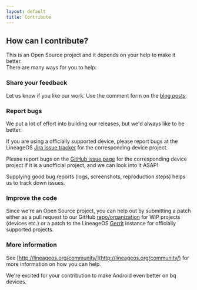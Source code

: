 ```yaml
---
layout: default
title: Contribute
---
```


## How can I contribute?

This is an Open Source project and it depends on your help to make it better.  
There are many ways for you to help:

### Share your feedback

Let us know if you like our work. Use the comment form on the [blog posts](/blog.html).

### Report bugs

We put a lot of effort into building our releases, but we'd always like to be better.

If you are using a officially supported device, please report bugs at the LineageOS [Jira issue tracker](https://jira.lineageos.org) for the corresponding device project.

Please report bugs on the [GitHub issue page](https://github.com/aquaris-dev) for the corresponding device project if it is a unofficial project, and we can look into it ASAP!

Supplying good bug reports (logs, screenshots, reproduction steps) helps us to track down issues.

### Improve the code

Since we're an Open Source project, you can help out by submitting a patch either as a pull request to our GitHub [repo/organization](https://github.com/aquaris-dev) for WiP projects (devices etc.) or a patch to the LineageOS [Gerrit](https://review.lineageos.org/#/q/status:open) instance for officially supported projects.

### More information

See [http://lineageos.org/community/](http://lineageos.org/community/) for more information on how you can help.

We're excited for your contribution to make Android even better on bq devices.
